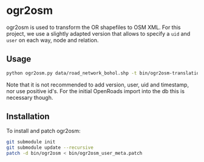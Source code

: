 # ogr2osm
ogr2osm is used to transform the OR shapefiles to OSM XML. For this project, we use a slightly adapted version that allows to specify a `uid` and `user` on each way, node and relation.

## Usage

```bash 
python ogr2osm.py data/road_network_bohol.shp -t bin/ogr2osm-translations/or-crid.py --add-version --add-user="openroads" --add-uid="1919292 --positive-id --add-timestamp"
```

Note that it is not recommended to add version, user, uid and timestamp, nor use positive id's. For the initial OpenRoads import into the db this is necessary though.

## Installation
To install and patch ogr2osm:

```bash
git submodule init  
git submodule update --recursive  
patch -d bin/ogr2osm < bin/ogr2osm_user_meta.patch
```
